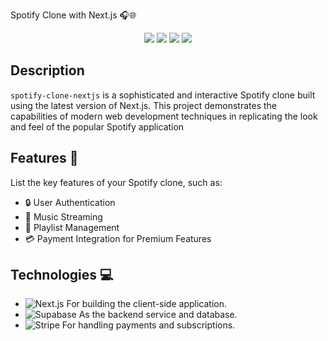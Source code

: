 Spotify Clone with Next.js 🎧🌐
<div align="center">
    <img src="https://img.shields.io/badge/Next.js-v13-blue?logo=next.js&style=for-the-badge" />
    <img src="https://img.shields.io/badge/Spotify-Clone-green?logo=spotify&style=for-the-badge" />
    <img src="https://img.shields.io/github/stars/avinashtechlvr/spotify-clone-nextjs?style=for-the-badge" />
    <img src="https://img.shields.io/github/forks/avinashtechlvr/spotify-clone-nextjs?style=for-the-badge" />
</div>



## Description
`spotify-clone-nextjs` is a sophisticated and interactive Spotify clone built using the latest version of Next.js. This project demonstrates the capabilities of modern web development techniques in replicating the look and feel of the popular Spotify application

## Features 🌟
List the key features of your Spotify clone, such as:
- 🔒 User Authentication
- 🎵 Music Streaming
- 📝 Playlist Management
- 💳 Payment Integration for Premium Features

## Technologies 💻
- ![Next.js](https://img.shields.io/badge/Next.js-000000?style=for-the-badge&logo=nextdotjs&logoColor=white) For building the client-side application.
- ![Supabase](https://img.shields.io/badge/Supabase-3ECF8E?style=for-the-badge&logo=supabase&logoColor=white) As the backend service and database.
- ![Stripe](https://img.shields.io/badge/Stripe-626CD9?style=for-the-badge&logo=stripe&logoColor=white) For handling payments and subscriptions.
